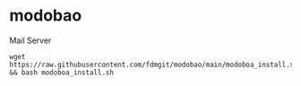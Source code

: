 # modobao
Mail Server

```
wget https://raw.githubusercontent.com/fdmgit/modobao/main/modoboa_install.sh && bash modoboa_install.sh
```
